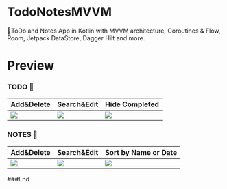 # TodoNotesMVVM
📝ToDo and Notes App in Kotlin with  MVVM architecture, Coroutines &amp; Flow, Room, Jetpack DataStore, Dagger Hilt and more.




# Preview


### TODO 📝
 Add&Delete  | Search&Edit  | Hide Completed
------------- | ------------- | -------------
![](https://im.ezgif.com/tmp/ezgif-1-dd48e1f242.gif)  | ![](https://im.ezgif.com/tmp/ezgif-1-4651365a2c.gif)  | ![](https://im.ezgif.com/tmp/ezgif-1-425d6b1b00.gif)


### NOTES 📒
 Add&Delete  | Search&Edit  | Sort by Name or Date
------------- | ------------- | -------------
![](https://im.ezgif.com/tmp/ezgif-1-ded59d2fe5.gif)  | ![](https://im.ezgif.com/tmp/ezgif-1-ba770f369a.gif)  | ![](https://im.ezgif.com/tmp/ezgif-1-de598f9924.gif)











###End
